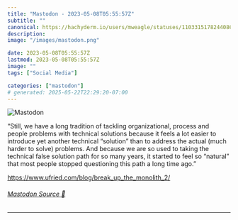 ```yaml
---
title: "Mastodon - 2023-05-08T05:55:57Z"
subtitle: ""
canonical: https://hachyderm.io/users/mweagle/statuses/110331517824408633
description:
image: "/images/mastodon.png"

date: 2023-05-08T05:55:57Z
lastmod: 2023-05-08T05:55:57Z
image: ""
tags: ["Social Media"]

categories: ["mastodon"]
# generated: 2025-05-22T22:29:20-07:00
---
```

![Mastodon](/images/mastodon.png)

<p>“Still, we have a long tradition of tackling organizational, process and people problems with technical solutions because it feels a lot easier to introduce yet another technical “solution” than to address the actual (much harder to solve) problems. And because we are so used to taking the technical false solution path for so many years, it started to feel so “natural” that most people stopped questioning this path a long time ago.”</p><p><a href="https://www.ufried.com/blog/break_up_the_monolith_2/" target="_blank" rel="nofollow noopener noreferrer" translate="no"><span class="invisible">https://www.</span><span class="ellipsis">ufried.com/blog/break_up_the_m</span><span class="invisible">onolith_2/</span></a></p>


###### [Mastodon Source 🐘](https://hachyderm.io/@mweagle/110331517824408633)

___
